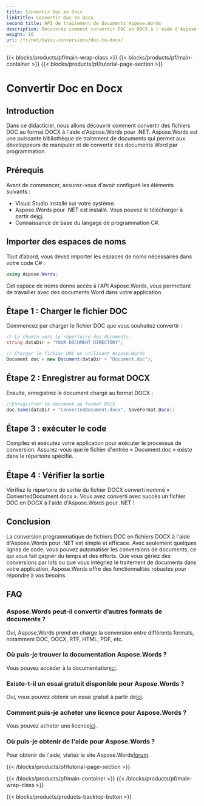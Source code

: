 ```yaml
---
title: Convertir Doc en Docx
linktitle: Convertir Doc en Docx
second_title: API de traitement de documents Aspose.Words
description: Découvrez comment convertir DOC en DOCX à l'aide d'Aspose.Words pour .NET. Guide étape par étape avec exemples de code. Idéal pour les développeurs.
weight: 10
url: /fr/net/basic-conversions/doc-to-docx/
---
```


{{< blocks/products/pf/main-wrap-class >}}
{{< blocks/products/pf/main-container >}}
{{< blocks/products/pf/tutorial-page-section >}}

# Convertir Doc en Docx

## Introduction

Dans ce didacticiel, nous allons découvrir comment convertir des fichiers DOC au format DOCX à l'aide d'Aspose.Words pour .NET. Aspose.Words est une puissante bibliothèque de traitement de documents qui permet aux développeurs de manipuler et de convertir des documents Word par programmation.

## Prérequis

Avant de commencer, assurez-vous d'avoir configuré les éléments suivants :
- Visual Studio installé sur votre système.
-  Aspose.Words pour .NET est installé. Vous pouvez le télécharger à partir de[ici](https://releases.aspose.com/words/net/).
- Connaissance de base du langage de programmation C#.

## Importer des espaces de noms

Tout d’abord, vous devez importer les espaces de noms nécessaires dans votre code C# :
```csharp
using Aspose.Words;
```

Cet espace de noms donne accès à l'API Aspose.Words, vous permettant de travailler avec des documents Word dans votre application.

## Étape 1 : Charger le fichier DOC

Commencez par charger le fichier DOC que vous souhaitez convertir :
```csharp
// Le chemin vers le répertoire des documents.
string dataDir = "YOUR DOCUMENT DIRECTORY";

// Charger le fichier DOC en utilisant Aspose.Words
Document doc = new Document(dataDir + "Document.doc");
```

## Étape 2 : Enregistrer au format DOCX

Ensuite, enregistrez le document chargé au format DOCX :
```csharp
//Enregistrer le document au format DOCX
doc.Save(dataDir + "ConvertedDocument.docx", SaveFormat.Docx);
```

## Étape 3 : exécuter le code

Compilez et exécutez votre application pour exécuter le processus de conversion. Assurez-vous que le fichier d'entrée « Document.doc » existe dans le répertoire spécifié.

## Étape 4 : Vérifier la sortie

Vérifiez le répertoire de sortie du fichier DOCX converti nommé « ConvertedDocument.docx ». Vous avez converti avec succès un fichier DOC en DOCX à l'aide d'Aspose.Words pour .NET !

## Conclusion

La conversion programmatique de fichiers DOC en fichiers DOCX à l'aide d'Aspose.Words pour .NET est simple et efficace. Avec seulement quelques lignes de code, vous pouvez automatiser les conversions de documents, ce qui vous fait gagner du temps et des efforts. Que vous gériez des conversions par lots ou que vous intégriez le traitement de documents dans votre application, Aspose.Words offre des fonctionnalités robustes pour répondre à vos besoins.

## FAQ

### Aspose.Words peut-il convertir d’autres formats de documents ?
Oui, Aspose.Words prend en charge la conversion entre différents formats, notamment DOC, DOCX, RTF, HTML, PDF, etc.

### Où puis-je trouver la documentation Aspose.Words ?
 Vous pouvez accéder à la documentation[ici](https://reference.aspose.com/words/net/).

### Existe-t-il un essai gratuit disponible pour Aspose.Words ?
 Oui, vous pouvez obtenir un essai gratuit à partir de[ici](https://releases.aspose.com/).

### Comment puis-je acheter une licence pour Aspose.Words ?
 Vous pouvez acheter une licence[ici](https://purchase.aspose.com/buy).

### Où puis-je obtenir de l'aide pour Aspose.Words ?
 Pour obtenir de l'aide, visitez le site Aspose.Words[forum](https://forum.aspose.com/c/words/8).

{{< /blocks/products/pf/tutorial-page-section >}}

{{< /blocks/products/pf/main-container >}}
{{< /blocks/products/pf/main-wrap-class >}}

{{< blocks/products/products-backtop-button >}}
